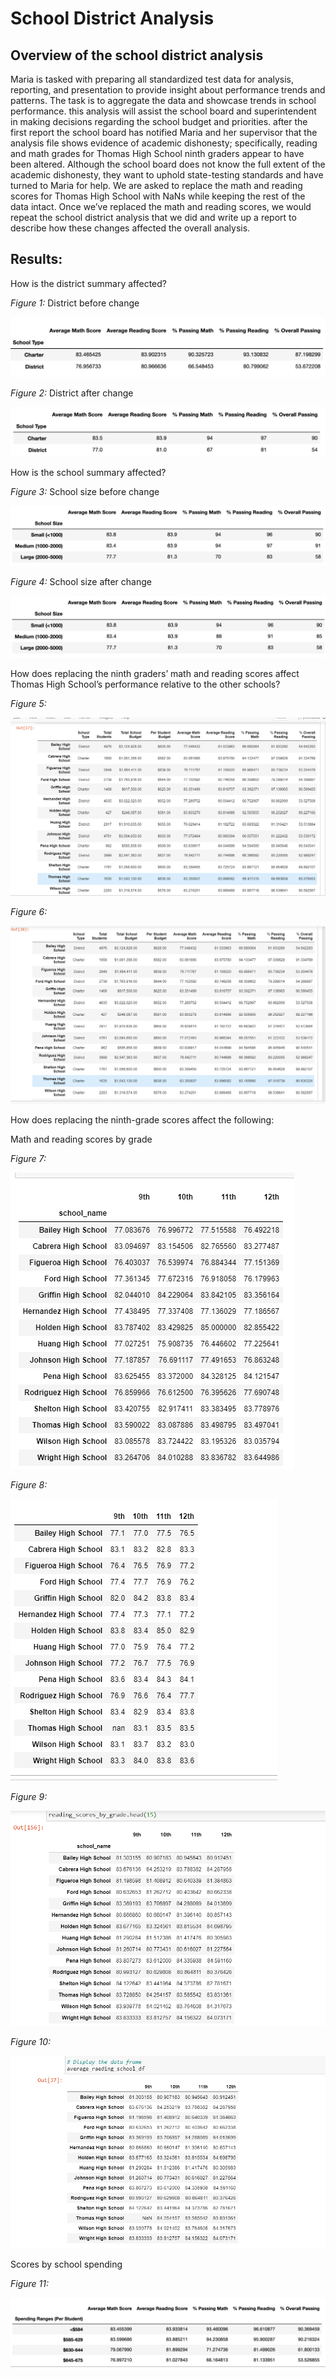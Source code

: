 # School District Analysis

## Overview of the school district analysis
Maria is tasked with preparing all standardized test data for analysis, reporting, and presentation to provide insight about performance trends and patterns. The task is to aggregate the data and showcase trends in school performance. this analysis will assist the school board and superintendent in making decisions regarding the school budget and priorities. 
after the first report the school board has notified Maria and her supervisor that the analysis file shows evidence of academic dishonesty; specifically, reading and math grades for Thomas High School ninth graders appear to have been altered. Although the school board does not know the full extent of the academic dishonesty, they want to uphold state-testing standards and have turned to Maria for help. We are asked to replace the math and reading scores for Thomas High School with NaNs while keeping the rest of the data intact. Once we’ve replaced the math and reading scores, we would repeat the school district analysis that we did and write up a report to describe how these changes affected the overall analysis.

## Results:

How is the district summary affected?

*Figure 1:* District before change 

![](Resources/School_type_before_changes.png)




*Figure 2:* District after change 

![](Resources/School_type_after_changes.png)


How is the school summary affected?

*Figure 3:* School size before change

![](Resources/School_size_before_changes.png)


*Figure 4:* School size after change

![](Resources/School_size_after_changes.png)


How does replacing the ninth graders’ math and reading scores affect Thomas High School’s performance relative to the other schools?


*Figure 5:*

![](Resources/passing_percentage_before_change.png)



*Figure 6:*

![](Resources/passing_percentage_after_change.png)


How does replacing the ninth-grade scores affect the following:

Math and reading scores by grade

*Figure 7:*

![](Resources/math_before_change.png)


*Figure 8:*

![](Resources/math_after_change.png)



*Figure 9:*

![](Resources/reading_score_before_change.png)


*Figure 10:*

![](Resources/reading_score_after_change.png)


Scores by school spending

*Figure 11:*

![](Resources/spending_new.png)








